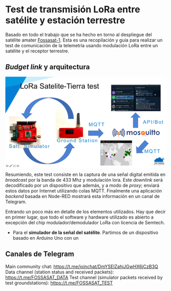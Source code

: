 # Test de transmisión LoRa entre satélite y estación terrestre 
Basado en todo el trabajo que se ha hecho en torno al despliegue del satélite amater [Fossasat-1](https://fossa.systems/fossasat-1/). Esta es una recopilación y guia para realizar un test de comunicación de la telemetría usando modulación LoRa entre un satélite y el receptor terrestre.

## _Budget link_ y arquitectura
<img src="./images/BudgetLink-Architecture.png"  align="center" />

Resumiendo, este test consiste en la captura de una señal digital emitida en _broadcast_ por la banda de 433 Mhz y modulación lora. Este _downlink_ será decodificado por un dispositivo que además, y a modo de _proxy_; enviará estos datos por Internet utilizando colas MQTT. Finalmente una aplicación _backend_ basada en Node-RED mostrará esta información en un canal de Telegram.

Entrando un poco más en detalle de los elementos utilizados. Hay que decir en primer lugar, que todo el software y hardware utilizado es abierto a excepción del chip modulador/demodulador LoRa con licencia de Semtech.
- Para el **simulador de la señal del satélite**. Partimos de un dispositivo basado en Arduino Uno con un 



## Canales de Telegram
Main community chat: https://t.me/joinchat/DmYSElZahiJGwHX6jCzB3Q
Data channel (station status and received packets): https://t.me/FOSSASAT_DATA
Test channel (simulator packets received by test groundstations): https://t.me/FOSSASAT_TEST
